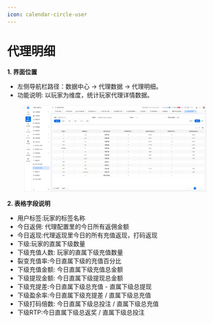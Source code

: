 ```yaml
---
icon: calendar-circle-user
---
```


# 代理明细

**1. 界面位置**

* 左侧导航栏路径：数据中心 → 代理数据 → 代理明细。
* 功能说明: 以玩家为维度，统计玩家代理详情数据。

<figure><img src="../../.gitbook/assets/image (47).png" alt=""><figcaption></figcaption></figure>

**2. 表格字段说明**

* 用户标签:玩家的标签名称
* 今日返佣: 代理配置里的今日所有返佣金额
* 今日返现:代理返现里今日的所有充值返现，打码返现
* 下级:玩家的直属下级数量
* 下级充值人数: 玩家的直属下级充值数量
* 裂变充值率:今日直属下级的充值百分比
* 下级充值金额: 今日直属下级充值总金额
* 下级提现金额: 今日直属下级提现总金额
* 下级充提差:今日直属下级总充值 - 直属下级总提现
* 下级盈余率:今日直属下级充提差 / 直属下级总充值
* 下级打码倍数: 今日直属下级总投注 / 直属下级总充值
* 下级RTP:今日直属下级总返奖 / 直属下级总投注
